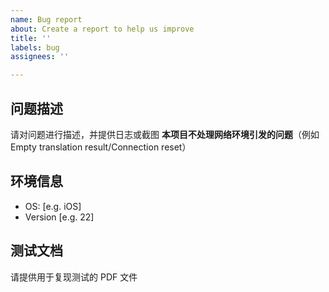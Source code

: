 ```yaml
---
name: Bug report
about: Create a report to help us improve
title: ''
labels: bug
assignees: ''

---
```


## 问题描述
请对问题进行描述，并提供日志或截图
**本项目不处理网络环境引发的问题**（例如 Empty translation result/Connection reset）

## 环境信息
 - OS: [e.g. iOS]
 - Version [e.g. 22]

## 测试文档
请提供用于复现测试的 PDF 文件
